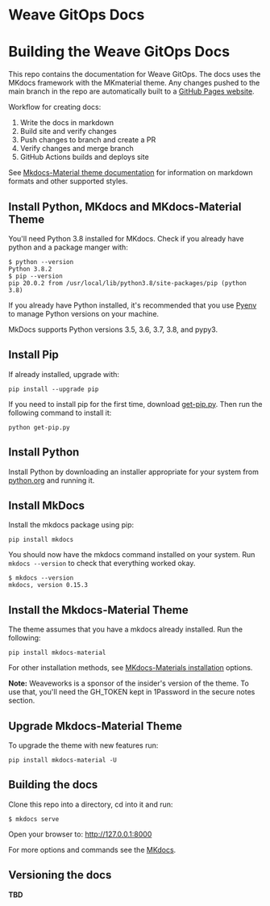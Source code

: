 # Weave GitOps Docs

# Building the Weave GitOps Docs
This repo contains the documentation for Weave GitOps.  The docs uses the MKdocs framework with the MKmaterial theme. Any changes pushed to the main branch in the repo are automatically built to a [GitHub Pages website](https://weaveworks.github.io/weave-gitops-docs/). 

Workflow for creating docs: 

1. Write the docs in markdown
2. Build site and verify changes
3. Push changes to branch and create a PR
4. Verify changes and merge branch
5. GitHub Actions builds and deploys site

See [Mkdocs-Material theme documentation](https://squidfunk.github.io/mkdocs-material/reference/abbreviations/) for information on markdown formats and other supported styles. 

## Install Python, MKdocs and MKdocs-Material Theme
You'll need Python 3.8 installed for MKdocs. Check if you already have python and a package manger with:

```
$ python --version
Python 3.8.2
$ pip --version
pip 20.0.2 from /usr/local/lib/python3.8/site-packages/pip (python 3.8)
```
If you already have Python installed, it's recommended that you use [Pyenv](https://github.com/pyenv/pyenv-installer) to manage Python versions on your machine.

MkDocs supports Python versions 3.5, 3.6, 3.7, 3.8, and pypy3.

## Install Pip
If already installed, upgrade with: 

`pip install --upgrade pip`

If you need to install pip for the first time, download [get-pip.py](https://bootstrap.pypa.io/get-pip.py). Then run the following command to install it:

`python get-pip.py`

## Install Python
Install Python by downloading an installer appropriate for your system from [python.org](https://www.python.org) and running it.

## Install MkDocs
Install the mkdocs package using pip:

`pip install mkdocs`

You should now have the mkdocs command installed on your system. Run `mkdocs
--version` to check that everything worked okay.

```
$ mkdocs --version
mkdocs, version 0.15.3
```

## Install the Mkdocs-Material Theme
The theme assumes that you have a mkdocs already installed. Run the following: 

`pip install mkdocs-material`

For other installation methods, see [MKdocs-Materials installation](https://squidfunk.github.io/mkdocs-material/getting-started/) options. 

**Note:** Weaveworks is a sponsor of the insider's version of the theme. To use that, you'll need the GH_TOKEN kept in 1Password in the secure notes section. 

## Upgrade Mkdocs-Material Theme
To upgrade the theme with new features run:

`pip install mkdocs-material -U`

## Building the docs
Clone this repo into a directory, cd into it and run: 

`$ mkdocs serve`

Open your browser to: http://127.0.0.1:8000

For more options and commands see the [MKdocs](https://www.mkdocs.org/).

## Versioning the docs

**TBD**







